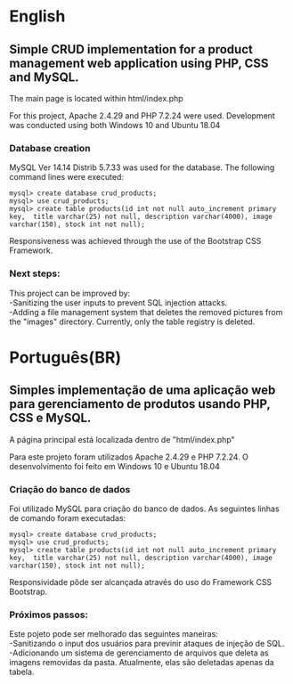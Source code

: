 # English
## Simple CRUD implementation for a product management web application using PHP, CSS and MySQL.

The main page is located within html/index.php  

For this project, Apache 2.4.29 and PHP 7.2.24 were used. Development was conducted using both Windows 10 and Ubuntu 18.04  

### Database creation
MySQL  Ver 14.14 Distrib 5.7.33 was used for the database. The following command lines were executed:

```
mysql> create database crud_products;
mysql> use crud_products;
mysql> create table products(id int not null auto_increment primary key,  title varchar(25) not null, description varchar(4000), image varchar(150), stock int not null);
```
Responsiveness was achieved through the use of the Bootstrap CSS Framework.  
### Next steps:
This project can be improved by:  
    -Sanitizing the user inputs to prevent SQL injection attacks.  
    -Adding a file management system that deletes the removed pictures from the "images" directory. Currently, only the table registry is deleted.  


# Português(BR)
## Simples implementação de uma aplicação web para gerenciamento de produtos usando PHP, CSS e MySQL.

A página principal está localizada dentro de "html/index.php"  

Para este projeto foram utilizados Apache 2.4.29 e PHP 7.2.24. O desenvolvimento foi feito em Windows 10 e Ubuntu 18.04  

### Criação do banco de dados
Foi utilizado MySQL para criação do banco de dados. As seguintes linhas de comando foram executadas:

```
mysql> create database crud_products;
mysql> use crud_products;
mysql> create table products(id int not null auto_increment primary key,  title varchar(25) not null, description varchar(4000), image varchar(150), stock int not null);
```  
Responsividade pôde ser alcançada através do uso do Framework CSS Bootstrap.  

### Próximos passos:
Este pojeto pode ser melhorado das seguintes maneiras:  
    -Sanitizando o input dos usuários para previnir ataques de injeção de SQL.  
    -Adicionando um sistema de gerenciamento de arquivos que deleta as imagens removidas da pasta. Atualmente, elas são deletadas apenas da tabela.  
